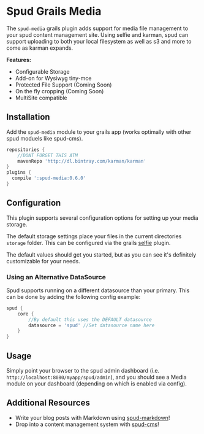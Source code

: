 # Spud Grails Media

The `spud-media` grails plugin adds support for media file management to your spud content management site.
Using selfie and karman, spud can support uploading to both your local filesystem as well as s3 and more to come as karman expands.

**Features:**

* Configurable Storage
* Add-on for Wysiwyg tiny-mce
* Protected File Support (Coming Soon)
* On the fly cropping (Coming Soon)
* MultiSite compatible

## Installation

Add the `spud-media` module to your grails app  (works optimally with other spud moduels like spud-cms).

```groovy
repositories {
	//DONT FORGET THIS ATM
	mavenRepo 'http://dl.bintray.com/karman/karman'
}
plugins {
  compile ':spud-media:0.6.0'
}
```

## Configuration

This plugin supports several configuration options for setting up your media storage.

The default storage settings place your files in the current directories `storage` folder. This can be configured via the grails [selfie](http://grails.org/plugins/selfie) plugin.

The default values should get you started, but as you can see it's definitely customizable for your needs.

### Using an Alternative DataSource

Spud supports running on a different datasource than your primary. This can be done by adding the following config example:

```groovy
spud {
	core {
		//By default this uses the DEFAULT datasource
		datasource = 'spud' //Set datasource name here
	}
}
```

## Usage

Simply point your browser to the spud admin dashboard (i.e. `http://localhost:8080/myapp/spud/admin`),
and you should see a Media module on your dashboard (depending on which is enabled via config).


## Additional Resources

* Write your blog posts with Markdown using [spud-markdown](http://github.com/spud-grails/spud-markdown)!
* Drop into a content management system with [spud-cms](http://github.com/spud-grails/spud-cms)!
